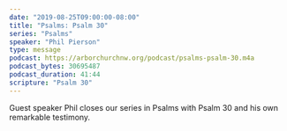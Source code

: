 ```yaml
---
date: "2019-08-25T09:00:00-08:00"
title: "Psalms: Psalm 30"
series: "Psalms"
speaker: "Phil Pierson"
type: message
podcast: https://arborchurchnw.org/podcast/psalms-psalm-30.m4a
podcast_bytes: 30695487
podcast_duration: 41:44
scripture: "Psalm 30"
---
```


Guest speaker Phil closes our series in Psalms with Psalm 30 and his own remarkable testimony. 